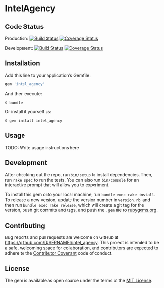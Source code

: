 # IntelAgency

## Code Status

Production: [![Build Status](https://travis-ci.org/roelvdheijden/intel_agency.svg?branch=master)](https://travis-ci.org/roelvdheijden/intel_agency)
[![Coverage Status](https://coveralls.io/repos/roelvdheijden/intel_agency/badge.svg?branch=master&service=github)](https://coveralls.io/github/roelvdheijden/intel_agency?branch=master)

Development: [![Build Status](https://travis-ci.org/roelvdheijden/intel_agency.svg?branch=develop)](https://travis-ci.org/roelvdheijden/intel_agency)
[![Coverage Status](https://coveralls.io/repos/roelvdheijden/intel_agency/badge.svg?branch=develop&service=github)](https://coveralls.io/github/roelvdheijden/intel_agency?branch=develop)

## Installation

Add this line to your application's Gemfile:

```ruby
gem 'intel_agency'
```

And then execute:

    $ bundle

Or install it yourself as:

    $ gem install intel_agency

## Usage

TODO: Write usage instructions here

## Development

After checking out the repo, run `bin/setup` to install dependencies. Then, run `rake spec` to run the tests. You can also run `bin/console` for an interactive prompt that will allow you to experiment.

To install this gem onto your local machine, run `bundle exec rake install`. To release a new version, update the version number in `version.rb`, and then run `bundle exec rake release`, which will create a git tag for the version, push git commits and tags, and push the `.gem` file to [rubygems.org](https://rubygems.org).

## Contributing

Bug reports and pull requests are welcome on GitHub at https://github.com/[USERNAME]/intel_agency. This project is intended to be a safe, welcoming space for collaboration, and contributors are expected to adhere to the [Contributor Covenant](http://contributor-covenant.org) code of conduct.


## License

The gem is available as open source under the terms of the [MIT License](http://opensource.org/licenses/MIT).
